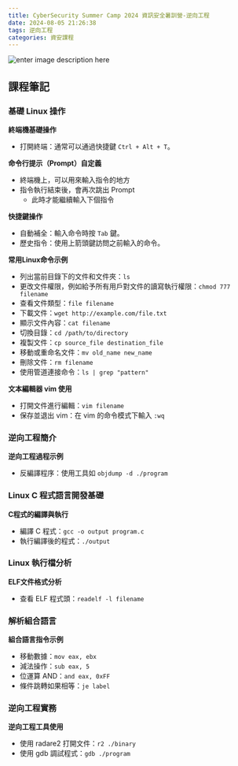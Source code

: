 ```yaml
---
title: CyberSecurity Summer Camp 2024 資訊安全暑訓營-逆向工程
date: 2024-08-05 21:26:38
tags: 逆向工程
categories: 資安課程
---
```

![enter image description here](https://i.imgur.com/fK2cMA6.png)
## 課程筆記
### 基礎 Linux 操作

**終端機基礎操作**
- 打開終端：通常可以通過快捷鍵 `Ctrl + Alt + T`。

**命令行提示（Prompt）自定義**
 - 終端機上，可以⽤來輸入指令的地⽅
 - 指令執⾏結束後，會再次跳出 Prompt
	 - 此時才能繼續輸入下個指令

**快捷鍵操作**
- 自動補全：輸入命令時按 `Tab` 鍵。
- 歷史指令：使用上箭頭鍵訪問之前輸入的命令。

**常用Linux命令示例**
- 列出當前目錄下的文件和文件夾：`ls`
- 更改文件權限，例如給予所有用戶對文件的讀寫執行權限：`chmod 777 filename`
- 查看文件類型：`file filename`
- 下載文件：`wget http://example.com/file.txt`
- 顯示文件內容：`cat filename`
- 切換目錄：`cd /path/to/directory`
- 複製文件：`cp source_file destination_file`
- 移動或重命名文件：`mv old_name new_name`
- 刪除文件：`rm filename`
- 使用管道連接命令：`ls | grep "pattern"`

**文本編輯器 vim 使用**
- 打開文件進行編輯：`vim filename`
- 保存並退出 vim：在 vim 的命令模式下輸入 `:wq`

### 逆向工程簡介

**逆向工程過程示例**
- 反編譯程序：使用工具如 `objdump -d ./program`

### Linux C 程式語言開發基礎

**C程式的編譯與執行**
- 編譯 C 程式：`gcc -o output program.c`
- 執行編譯後的程式：`./output`

### Linux 執行檔分析

**ELF文件格式分析**
- 查看 ELF 程式頭：`readelf -l filename`

### 解析組合語言

**組合語言指令示例**
- 移動數據：`mov eax, ebx`
- 減法操作：`sub eax, 5`
- 位運算 AND：`and eax, 0xFF`
- 條件跳轉如果相等：`je label`

### 逆向工程實務

**逆向工程工具使用**
- 使用 radare2 打開文件：`r2 ./binary`
- 使用 gdb 調試程式：`gdb ./program`


